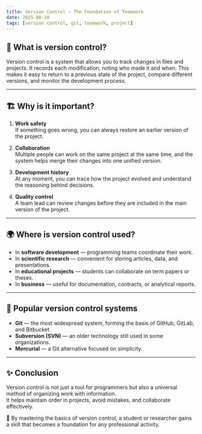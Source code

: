 ```yaml
---
title: Version Control — The Foundation of Teamwork
date: 2025-08-30
tags: [version control, git, teamwork, project]
---
```


## 🔑 What is version control?  

Version control is a system that allows you to track changes in files and projects. It records each modification, noting who made it and when. This makes it easy to return to a previous state of the project, compare different versions, and monitor the development process.  

---

## 🏗️ Why is it important?  

1. **Work safety**  
   If something goes wrong, you can always restore an earlier version of the project.  

2. **Collaboration**  
   Multiple people can work on the same project at the same time, and the system helps merge their changes into one unified version.  

3. **Development history**  
   At any moment, you can trace how the project evolved and understand the reasoning behind decisions.  

4. **Quality control**  
   A team lead can review changes before they are included in the main version of the project.  

---

## 🌍 Where is version control used?  

- In **software development** — programming teams coordinate their work.  
- In **scientific research** — convenient for storing articles, data, and presentations.  
- In **educational projects** — students can collaborate on term papers or theses.  
- In **business** — useful for documentation, contracts, or analytical reports.  

---

## 🔗 Popular version control systems  

- **Git** — the most widespread system, forming the basis of GitHub, GitLab, and Bitbucket.  
- **Subversion (SVN)** — an older technology still used in some organizations.  
- **Mercurial** — a Git alternative focused on simplicity.  

---

## ✨ Conclusion  

Version control is not just a tool for programmers but also a universal method of organizing work with information.  
It helps maintain order in projects, avoid mistakes, and collaborate effectively.  

📌 By mastering the basics of version control, a student or researcher gains a skill that becomes a foundation for any professional activity.  

